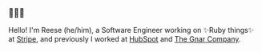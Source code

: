 ### 🌱🌱🌱

Hello!
I'm Reese (he/him), a Software Engineer working on ✨Ruby things✨ at [Stripe](https://stripe.com), and previously I worked at [HubSpot](https://hubspot.com) and [The Gnar Company](https://thegnar.co).

<!--
**reese/reese** is a ✨ _special_ ✨ repository because its `README.md` (this file) appears on your GitHub profile.

Here are some ideas to get you started:

- 🔭 I’m currently working on ...
- 🌱 I’m currently learning ...
- 👯 I’m looking to collaborate on ...
- 🤔 I’m looking for help with ...
- 💬 Ask me about ...
- 📫 How to reach me: ...
- 😄 Pronouns: ...
- ⚡ Fun fact: ...
-->
